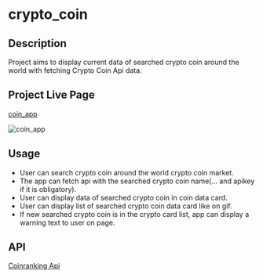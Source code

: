 # crypto_coin

## Description
Project aims to display current data of searched crypto coin around the world with fetching Crypto Coin Api data.

## Project Live Page
[coin_app](https://zlhshn.github.io/crypto_coin/)

![coin_app](./img/coinapp.gif)

## Usage

- User can search crypto coin around the world crypto coin market.
- The app can fetch api with the searched crypto coin name(... and apikey if it is obligatory).
- User can display data of searched crypto coin in coin data card.
- User can display list of searched crypto coin data card like on gif.
- If new searched crypto coin is in the crypto card list, app can display a warning text to user on page.

## API
[Coinranking Api](https://developers.coinranking.com/api/documentation) 
